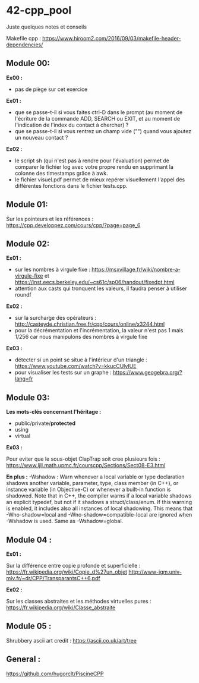 # 42-cpp_pool

Juste quelques notes et conseils

Makefile cpp : https://www.hiroom2.com/2016/09/03/makefile-header-dependencies/

## Module 00:

**Ex00 :** 
* pas de piège sur cet exercice

**Ex01 :** 
* que se passe-t-il si vous faites ctrl-D dans le prompt (au moment de l'écriture de la commande ADD, SEARCH ou EXIT, et au moment de l'indication de l'index du contact à chercher) ?
* que se passe-t-il si vous rentrez un champ vide ("") quand vous ajoutez un nouveau contact ?

**Ex02 :** 
* le script sh (qui n'est pas à rendre pour l'évaluation) permet de comparer le fichier log avec votre propre rendu en supprimant la colonne des timestamps grâce à awk.
* le fichier visuel.pdf permet de mieux repérer visuellement l'appel des différentes fonctions dans le fichier tests.cpp.

## Module 01:

Sur les pointeurs et les références : https://cpp.developpez.com/cours/cpp/?page=page_6

## Module 02:

**Ex01 :** 

* sur les nombres à virgule fixe : https://msxvillage.fr/wiki/nombre-a-virgule-fixe et https://inst.eecs.berkeley.edu/~cs61c/sp06/handout/fixedpt.html
* attention aux casts qui tronquent les valeurs, il faudra penser à utiliser roundf

**Ex02 :** 

* sur la surcharge des opérateurs : http://casteyde.christian.free.fr/cpp/cours/online/x3244.html
* pour la décrémentation et l'incrémentation, la valeur n'est pas 1 mais 1/256 car nous manipulons des nombres à virgule fixe

**Ex03 :** 

* détecter si un point se situe à l'intérieur d'un triangle : https://www.youtube.com/watch?v=kkucCUlyIUE
* pour visualiser les tests sur un graphe : https://www.geogebra.org/?lang=fr

## Module 03:

**Les mots-clés concernant l'héritage :**
- public/private/**protected**
- using
- virtual

**Ex03 :**

Pour eviter que le sous-objet ClapTrap soit cree plusieurs fois : https://www.ljll.math.upmc.fr/courscpp/Sections/Sect08-E3.html

**En plus :** -Wshadow : Warn whenever a local variable or type declaration shadows another variable, parameter, type, class member (in C++), or instance variable (in Objective-C) or whenever a built-in function is shadowed. Note that in C++, the compiler warns if a local variable shadows an explicit typedef, but not if it shadows a struct/class/enum. If this warning is enabled, it includes also all instances of local shadowing. This means that -Wno-shadow=local and -Wno-shadow=compatible-local are ignored when -Wshadow is used. Same as -Wshadow=global.

## Module 04 : 

**Ex01 :** 

Sur la différence entre copie profonde et superficielle : https://fr.wikipedia.org/wiki/Copie_d%27un_objet
http://www-igm.univ-mlv.fr/~dr/CPP/TransparantsC++6.pdf

**Ex02 :**

Sur les classes abstraites et les méthodes virtuelles pures : https://fr.wikipedia.org/wiki/Classe_abstraite

## Module 05 :

Shrubbery ascii art credit : https://ascii.co.uk/art/tree

## General :

https://github.com/hugorclt/PiscineCPP


